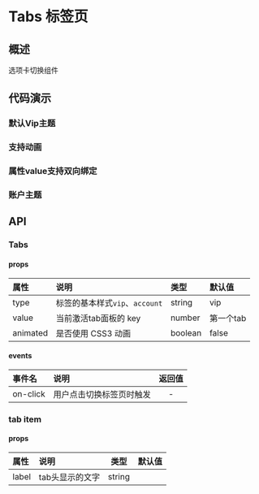 # Tabs 标签页
## 概述
选项卡切换组件
## 代码演示

### 默认Vip主题
<vuep template="#example" iframe></vuep>

<script v-pre type="text/x-template" id="example">
  <style>
    html { font-size: 100px }
  </style>
  <template>
    <Tabs>
      <tab-pane label="选项卡1">内容1</tab-pane>
      <tab-pane label="选项卡2">内容2</tab-pane>
    </Tabs>
  </template>
</script>

### 支持动画

<vuep template="#example2" iframe></vuep>

<script v-pre type="text/x-template" id="example2">
  <style>
    html { font-size: 100px }
  </style>
  <template>
    <Tabs :animated="true" @on-click="onChange">
      <tab-pane label="选项卡1">内容1</tab-pane>
      <tab-pane label="选项卡2">内容2</tab-pane>
      <tab-pane label="选项卡3">内容3</tab-pane>
      <tab-pane label="选项卡4">内容4</tab-pane>
    </Tabs>
  </template>
  <script>
    
    export default {
      methods: {
        onChange() {
          console.log('tab change')
        }
      }
    }
  </script>
</script>

### 属性value支持双向绑定
<vuep template="#example3" iframe></vuep>

<script v-pre type="text/x-template" id="example3">
  <style>
    html { font-size: 100px }
  </style>
  <template>
    <Tabs :value.sync="tabIndex">
      <tab-pane label="选项卡1">内容1</tab-pane>
      <tab-pane label="选项卡2">内容2</tab-pane>
      <tab-pane label="选项卡3">内容3</tab-pane>
    </Tabs>
  </template>
  <script>
    
    export default {
      data() {
        return {
          tabIndex: 1
        }
      }
    }
  </script>
</script>

### 账户主题

<vuep template="#example4" iframe></vuep>

<script v-pre type="text/x-template" id="example4">
  <style>
    html { font-size: 100px }
  </style>
  <template>
    <Tabs type="account">
      <tab-pane label="短信验证码登录">短信验证码登录</tab-pane>
      <tab-pane label="账号登录">账号登录</tab-pane>
    </Tabs>
  </template>
</script>

## API
### Tabs 
#### props
|属性|说明|类型|默认值|
|:--|:--|:--|:--|
|type|标签的基本样式`vip`、`account`|string|vip|
|value|当前激活tab面板的 key|number|第一个tab|
|animated|是否使用 CSS3 动画|boolean|false|

#### events
|事件名|说明|返回值|
|:--|:--|:---:|
|on-click|用户点击切换标签页时触发|-|

### tab item
#### props
|属性|说明|类型|默认值|
|:---|:---|:---:|:----:|
|label|tab头显示的文字|string|||
